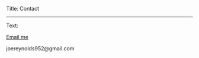 Title: Contact

----

Text: 

<a href="mailto:joereynolds952@gmail.com">Email me</a>
<p>joereynolds952@gmail.com</p>
<!--